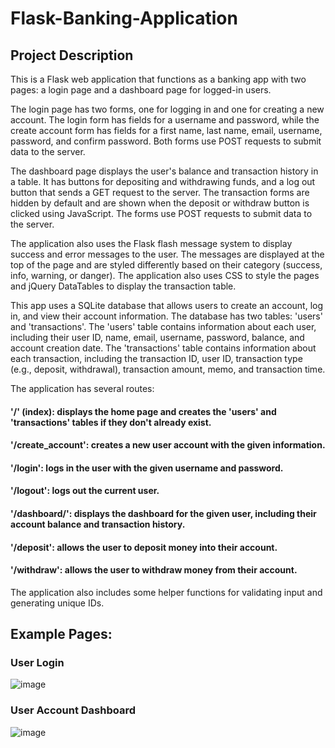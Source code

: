 # Flask-Banking-Application
## Project Description
This is a Flask web application that functions as a banking app with two pages: a login page and a dashboard page for logged-in users.

The login page has two forms, one for logging in and one for creating a new account. The login form has fields for a username and password, while the create account form has fields for a first name, last name, email, username, password, and confirm password. Both forms use POST requests to submit data to the server.

The dashboard page displays the user's balance and transaction history in a table. It has buttons for depositing and withdrawing funds, and a log out button that sends a GET request to the server. The transaction forms are hidden by default and are shown when the deposit or withdraw button is clicked using JavaScript. The forms use POST requests to submit data to the server.

The application also uses the Flask flash message system to display success and error messages to the user. The messages are displayed at the top of the page and are styled differently based on their category (success, info, warning, or danger). The application also uses CSS to style the pages and jQuery DataTables to display the transaction table.

This app uses a SQLite database that allows users to create an account, log in, and view their account information. The database has two tables: 'users' and 'transactions'. The 'users' table contains information about each user, including their user ID, name, email, username, password, balance, and account creation date. The 'transactions' table contains information about each transaction, including the transaction ID, user ID, transaction type (e.g., deposit, withdrawal), transaction amount, memo, and transaction time.

The application has several routes:

#### '/' (index): displays the home page and creates the 'users' and 'transactions' tables if they don't already exist.
#### '/create_account': creates a new user account with the given information.
#### '/login': logs in the user with the given username and password.
#### '/logout': logs out the current user.
#### '/dashboard/<username>': displays the dashboard for the given user, including their account balance and transaction history.
#### '/deposit': allows the user to deposit money into their account.
#### '/withdraw': allows the user to withdraw money from their account.

The application also includes some helper functions for validating input and generating unique IDs.

## Example Pages:
### User Login
![image](https://user-images.githubusercontent.com/87671757/224449013-71f774b5-2524-48c0-b0a1-2ea6daf01a09.png)

### User Account Dashboard
![image](https://user-images.githubusercontent.com/87671757/224448951-4f24278b-8532-47fc-aecd-3ee85629969d.png)
